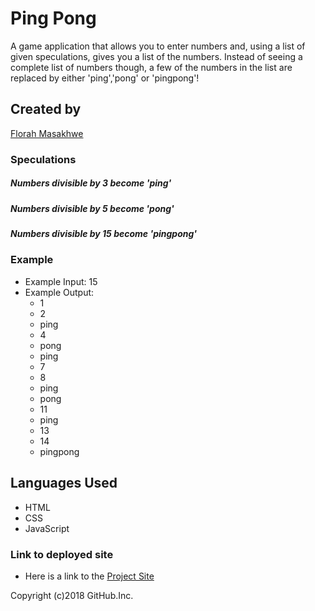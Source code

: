 # Ping Pong
A game application that allows you to enter numbers and, using a list of given speculations, gives you a list of the numbers.
Instead of seeing a complete list of numbers though, a few of the numbers in the list are replaced by either 'ping','pong' or 'pingpong'!

## Created by
[Florah Masakhwe](https://github.com/flomasakhwe)

### Speculations

##### Numbers divisible by 3 become 'ping'
##### Numbers divisible by 5 become 'pong'
##### Numbers divisible by 15 become 'pingpong'

### Example
 * Example Input: 15
 * Example Output:
    * 1
    * 2
    * ping
    * 4
    * pong
    * ping
    * 7
    * 8
    * ping
    * pong
    * 11
    * ping
    * 13
    * 14
    * pingpong
    
## Languages Used
* HTML
* CSS
* JavaScript

### Link to deployed site
* Here is a link to the [Project Site](https://flomasakhwe.github.io/pingpong/)

Copyright (c)2018 GitHub.Inc.
